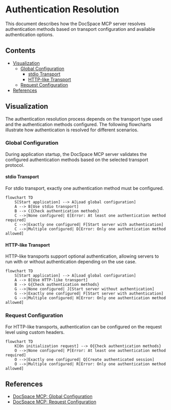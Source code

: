 # Authentication Resolution

This document describes how the DocSpace MCP server resolves authentication
methods based on transport configuration and available authentication options.

## Contents

- [Visualization](#visualization)
	- [Global Configuration](#global-configuration)
		- [stdio Transport](#stdio-transport)
		- [HTTP-like Transport](#http-like-transport)
	- [Request Configuration](#request-configuration)
- [References](#references)

## Visualization

The authentication resolution process depends on the transport type used and the
authentication methods configured. The following flowcharts illustrate how
authentication is resolved for different scenarios.

### Global Configuration

During application startup, the DocSpace MCP server validates the configured
authentication methods based on the selected transport protocol.

#### stdio Transport

For stdio transport, exactly one authentication method must be configured.

```mermaid
flowchart TD
	S[Start application] --> A[Load global configuration]
	A --> B[Use stdio transport]
	B --> C{Check authentication methods}
	C -->|None configured| E[Error: At least one authentication method required]
	C -->|Exactly one configured| F[Start server with authentication]
	C -->|Multiple configured| D[Error: Only one authentication method allowed]
```

#### HTTP-like Transport

HTTP-like transports support optional authentication, allowing servers to run
with or without authentication depending on the use case.

```mermaid
flowchart TD
	S[Start application] --> A[Load global configuration]
	A --> B[Use HTTP-like transport]
	B --> G{Check authentication methods}
	G -->|None configured| J[Start server without authentication]
	G -->|Exactly one configured| F[Start server with authentication]
	G -->|Multiple configured| H[Error: Only one authentication method allowed]
```

### Request Configuration

For HTTP-like transports, authentication can be configured on the request level
using custom headers.

```mermaid
flowchart TD
	K[On initialization request] --> O{Check authentication methods}
	O -->|None configured| P[Error: At least one authentication method required]
	O -->|Exactly one configured| Q[Create authenticated session]
	O -->|Multiple configured| R[Error: Only one authentication method allowed]
```

## References

- [DocSpace MCP: Global Configuration]
- [DocSpace MCP: Request Configuration]

<!-- Footnotes -->

[DocSpace MCP: Global Configuration]: ./global-configuration.md
[DocSpace MCP: Request Configuration]: ./request-configuration.md
